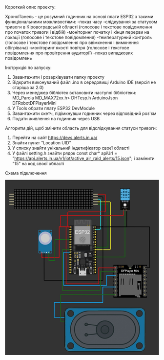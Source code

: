 Короткий опис проєкту:

ХроноПанель - це розумний годинник на основі плати ESP32 з такими функціональними можливостями:
-показ часу
-слідкування за статусом тривоги в Кіровоградській області (голосове і текстове повідомлення про початок тривоги і відбій) 
-моніторинг початку і кінця перерви на локації (голосове і текстове повідомлення)
-температурний контроль (голосове і текстове повідомлення про ввімкнення і вимкнення обігрівача)
-моніторинг якості повітря (голосове і текстове повідомлення про провітрення аудиторії)
-показ випадкових повідомлень

Інструкція по запуску:

1. Завантажити і розархівувати папку проєкту
2. Відкрити виконуваний файл  .ino в середовищі Arduino IDE (версія не старіша за 2.0)
3. Через менеджер бібліотек встановити наступні бібліотеки: 
MD_Parola
MD_MAX72xx.h>
DHTesp.h
ArduinoJson
DFRobotDFPlayerMini
4. У Tools обрати плату ESP32 DevModule
5. Завантажити скетч, підімкнувши годинник через відповідний роз'єм
6. Подати живлення на годинник через USB

Алгоритм дій, щоб змінити область для відслідкування статуси тривоги:

1. Перейти на сайт https://devs.alerts.in.ua/
2. Знайти пункт "Location UID"
3. У списку знайти унікальний індетифікатор своєї області
4. У файлі setting.h знайти рядок 
const char* apiUrl = "https://api.alerts.in.ua/v1/iot/active_air_raid_alerts/15.json";
і замінити "15" на код своєї області 

Схема підключення

![alt image](Schematic_diagrams.jpg)
